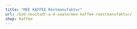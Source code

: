 ```yaml
---
title: "MEE KAFFEE Röstmanufaktur"
url: /bad-neustadt-a-d-saale/mee-kaffee-roestmanufaktur/
shop: Kaffee
---
```

